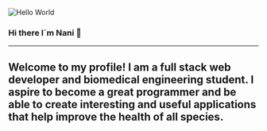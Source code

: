 ![Hello World]()
### Hi there I´m Nani 👋
---

Welcome to my profile! I am a full stack web developer and biomedical engineering student. I aspire to become a great programmer and be able to create interesting and useful applications that help improve the health of all species.
---
<!--
**NaniBM/NaniBM** is a ✨ _special_ ✨ repository because its `README.md` (this file) appears on your GitHub profile.

Here are some ideas to get you started:

- 🔭 I’m currently working on ...
- 🌱 I’m currently learning ...
- 👯 I’m looking to collaborate on ...
- 🤔 I’m looking for help with ...
- 💬 Ask me about ...
- 📫 How to reach me: ...
- 😄 Pronouns: ...
- ⚡ Fun fact: ...
-->
